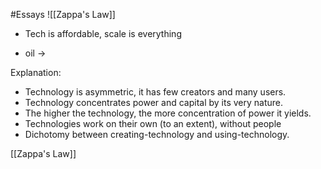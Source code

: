 #Essays 
![[Zappa's Law]]


- Tech is affordable, scale is everything

- oil -> 

Explanation:
- Technology is asymmetric, it has few creators and many users.
- Technology concentrates power and capital by its very nature.
- The higher the technology, the more concentration of power it yields.
- Technologies work on their own (to an extent), without people
- Dichotomy between creating-technology and using-technology.


[[Zappa's Law]]